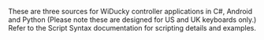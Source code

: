 These are three sources for WiDucky controller applications in C#, Android and Python
(Please note these are designed for US and UK keyboards only.)
Refer to the Script Syntax documentation for scripting details and examples.

